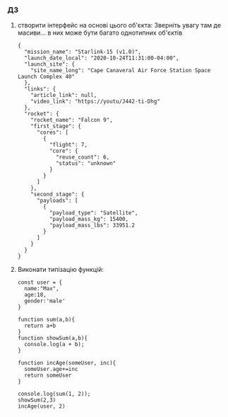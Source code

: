 ### ДЗ

1. створити інтерфейс на основі цього об'єкта:
   Зверніть увагу там де масиви... в них може бути багато однотипних об'єктів

       {
         "mission_name": "Starlink-15 (v1.0)",
         "launch_date_local": "2020-10-24T11:31:00-04:00",
         "launch_site": {
           "site_name_long": "Cape Canaveral Air Force Station Space Launch Complex 40"
         },
         "links": {
           "article_link": null,
           "video_link": "https://youtu/J442-ti-Dhg"
         },
         "rocket": {
           "rocket_name": "Falcon 9",
           "first_stage": {
             "cores": [
               {
                 "flight": 7,
                 "core": {
                   "reuse_count": 6,
                   "status": "unknown"
                 }
               }
             ]
           },
           "second_stage": {
             "payloads": [
               {
                 "payload_type": "Satellite",
                 "payload_mass_kg": 15400,
                 "payload_mass_lbs": 33951.2
               }
             ]
           }
         }
       }

2. Виконати типізацію функцій: 

       const user = {
         name:"Max",
         age:18,
         gender:'male'
       }

       function sum(a,b){
         return a+b
       }
       function showSum(a,b){
         console.log(a + b);
       }

       function incAge(someUser, inc){
         someUser.age+=inc
         return someUser
       }

       console.log(sum(1, 2));
       showSum(2,3)
       incAge(user, 2)

